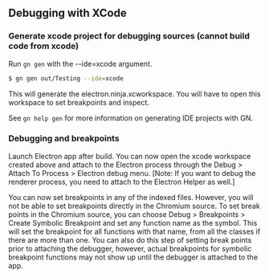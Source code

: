 ## Debugging with XCode

### Generate xcode project for debugging sources (cannot build code from xcode)
Run `gn gen` with the --ide=xcode argument.
```sh
$ gn gen out/Testing --ide=xcode
```
This will generate the electron.ninja.xcworkspace. You will have to open this workspace to set breakpoints and inspect.

See `gn help gen` for more information on generating IDE projects with GN.

### Debugging and breakpoints

Launch Electron app after build. You can now open the xcode workspace created above and attach to the Electron process through the Debug > Attach To Process > Electron debug menu. [Note: If you want to debug the renderer process, you need to attach to the Electron Helper as well.]

You can now set breakpoints in any of the indexed files. However, you will not be able to set breakpoints directly in the Chromium source. To set break points in the Chromium source, you can choose Debug > Breakpoints > Create Symbolic Breakpoint and set any function name as the symbol. This will set the breakpoint for all functions with that name, from all the classes if there are more than one. You can also do this step of setting break points prior to attaching the debugger, however, actual breakpoints for symbolic breakpoint functions may not show up until the debugger is attached to the app.
